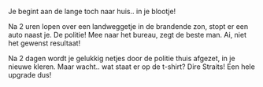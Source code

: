 Je begint aan de lange toch naar huis.. in je blootje!

Na 2 uren lopen over een landweggetje in de brandende zon,
stopt er een auto naast je. De politie! Mee naar het bureau,
zegt de beste man. Ai, niet het gewenst resultaat!

Na 2 dagen wordt je gelukkig netjes door de politie thuis afgezet,
in je nieuwe kleren. Maar wacht.. wat staat er op de t-shirt?
Dire Straits! Een hele upgrade dus!